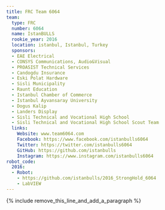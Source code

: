 ```yaml
---
title: FRC Team 6064
team:
  type: FRC
  number: 6064
  name: IstanBULLS
  rookie_year: 2016
  location: istanbul, Istanbul, Turkey
  sponsors:
  - EAE Electrical
  - CONSYS Communications, Audio&Visual
  - PROASIST Technical Services
  - Candogdu Insurance
  - Eski Polat Hardware
  - Sisli Municipality
  - Raunt Education
  - Istanbul Chamber of Commerce
  - Istanbul Ayvansaray University
  - Dogus Kalip
  - Landers Display
  - Sisli Technical and Vocational High School
  - Sisli Technical and Vocational High School Scout Team
  links:
    Website: www.team6064.com
    Facebook: https://www.facebook.com/istanbulls6064
    Twitter: https://twitter.com/istanbulls6064
    GitHub: https://github.com/istanbulls
    Instagram: https://www.instagram.com/istanbulls6064
robot_code:
  2016:
  - Robot:
    - https://github.com/istanbulls/2016_StrongHold_6064
    - LabVIEW
---
```


{% include remove_this_line_and_add_a_paragraph %}